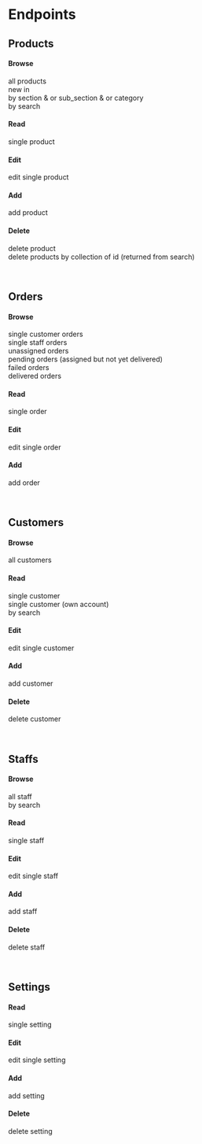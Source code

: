# Endpoints  


## Products  
  
   
#### Browse  
all products  
new in  
by section & or sub_section & or category  
by search  
  
#### Read  
single product  

#### Edit  
edit single product  

#### Add  
add product  

#### Delete  
delete product  
delete products by collection of id (returned from search)  
  

</br>  

## Orders  

#### Browse  
single customer orders   
single staff orders    
unassigned orders   
pending orders (assigned but not yet delivered)    
failed orders   
delivered orders   

#### Read  
single order  

#### Edit  
edit single order  

#### Add  
add order  


</br>  

## Customers  

#### Browse  
all customers  

#### Read  
single customer  
single customer (own account)  
by search  

#### Edit  
edit single customer  

#### Add  
add customer  

#### Delete  
delete customer  


</br>  

## Staffs  

#### Browse  
all staff  
by search  

#### Read  
single staff  

#### Edit  
edit single staff  

#### Add  
add staff  

#### Delete  
delete staff  


</br>  

## Settings  

#### Read  
single setting  

#### Edit  
edit single setting  

#### Add  
add setting  

#### Delete  
delete setting  



